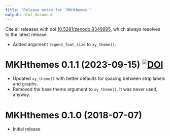```yaml
---
title: "Release notes for `MKHthemes`"
output: html_document
---
```



Cite all releases with doi [10.5281/zenodo.8349995](https://doi.org/10.5281/zenodo.8349995), 
which always resolves to the latest release.


* Added argument `legend_font_size` to `xy_theme()`.

# MKHthemes 0.1.1 (2023-09-15) [![DOI](https://zenodo.org/badge/DOI/10.5281/zenodo.8349996.svg)](https://doi.org/10.5281/zenodo.8349996)

* Updated `xy_theme()` with better defaults for
  spacing between strip labels and graphs.
* Removed the base theme argument to `xy_theme()`.
  It was never used, anyway.
  
  
# MKHthemes 0.1.0 (2018-07-07)

* Initial release
